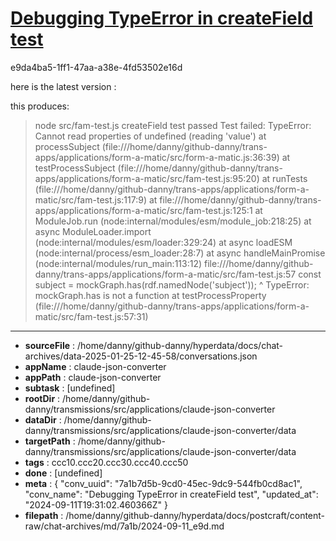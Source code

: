# [Debugging TypeError in createField test](https://claude.ai/chat/7a1b7d5b-9cd0-45ec-9dc9-544fb0cd8ac1)

e9da4ba5-1ff1-47aa-a38e-4fd53502e16d

here is the latest version :

this produces:
> node src/fam-test.js
createField test passed
Test failed: TypeError: Cannot read properties of undefined (reading 'value')
    at processSubject (file:///home/danny/github-danny/trans-apps/applications/form-a-matic/src/form-a-matic.js:36:39)
    at testProcessSubject (file:///home/danny/github-danny/trans-apps/applications/form-a-matic/src/fam-test.js:95:20)
    at runTests (file:///home/danny/github-danny/trans-apps/applications/form-a-matic/src/fam-test.js:117:9)
    at file:///home/danny/github-danny/trans-apps/applications/form-a-matic/src/fam-test.js:125:1
    at ModuleJob.run (node:internal/modules/esm/module_job:218:25)
    at async ModuleLoader.import (node:internal/modules/esm/loader:329:24)
    at async loadESM (node:internal/process/esm_loader:28:7)
    at async handleMainPromise (node:internal/modules/run_main:113:12)
file:///home/danny/github-danny/trans-apps/applications/form-a-matic/src/fam-test.js:57
    const subject = mockGraph.has(rdf.namedNode('subject'));
                              ^
TypeError: mockGraph.has is not a function
    at testProcessProperty (file:///home/danny/github-danny/trans-apps/applications/form-a-matic/src/fam-test.js:57:31)

---

* **sourceFile** : /home/danny/github-danny/hyperdata/docs/chat-archives/data-2025-01-25-12-45-58/conversations.json
* **appName** : claude-json-converter
* **appPath** : claude-json-converter
* **subtask** : [undefined]
* **rootDir** : /home/danny/github-danny/transmissions/src/applications/claude-json-converter
* **dataDir** : /home/danny/github-danny/transmissions/src/applications/claude-json-converter/data
* **targetPath** : /home/danny/github-danny/transmissions/src/applications/claude-json-converter/data
* **tags** : ccc10.ccc20.ccc30.ccc40.ccc50
* **done** : [undefined]
* **meta** : {
  "conv_uuid": "7a1b7d5b-9cd0-45ec-9dc9-544fb0cd8ac1",
  "conv_name": "Debugging TypeError in createField test",
  "updated_at": "2024-09-11T19:31:02.460366Z"
}
* **filepath** : /home/danny/github-danny/hyperdata/docs/postcraft/content-raw/chat-archives/md/7a1b/2024-09-11_e9d.md